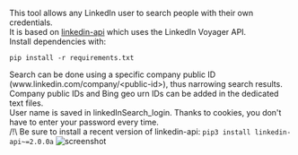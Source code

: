 This tool allows any LinkedIn user to search people with their own credentials.\
It is based on [linkedin-api](https://github.com/bigoulours/linkedin-api) which uses the LinkedIn Voyager API.\
Install dependencies with:
```
pip install -r requirements.txt
```
Search can be done using a specific company public ID (www[]().linkedin.com/company/\<public-id\>), thus narrowing search results.\
Company public IDs and Bing geo urn IDs can be added in the dedicated text files.\
User name is saved in linkedInSearch_login. Thanks to cookies, you don't have to enter your password every time.\
/!\ Be sure to install a recent version of linkedin-api:
```pip3 install linkedin-api~=2.0.0a```
![screenshot](screenshot.png)
